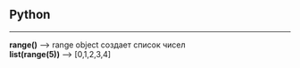 ## Python  
___
**range()** --> range object создает список чисел  
**list(range(5))** --> [0,1,2,3,4]  